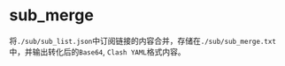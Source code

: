 # sub_merge
将`./sub/sub_list.json`中订阅链接的内容合并，存储在`./sub/sub_merge.txt`中，并输出转化后的`Base64`, `Clash YAML`格式内容。
